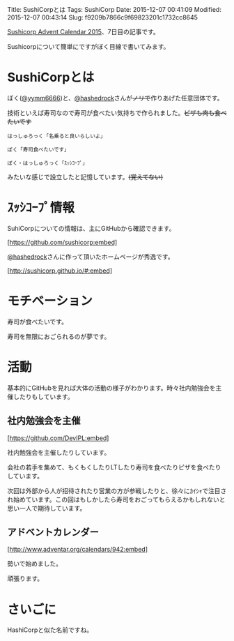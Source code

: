 Title: SushiCorpとは
Tags: SushiCorp
Date: 2015-12-07 00:41:09
Modified: 2015-12-07 00:43:14
Slug: f9209b7866c9f69823201c1732cc8645

[Sushicorp Advent Calendar 2015](http://www.adventar.org/calendars/942 "Sushicorp Advent Calendar 2015 - Adventar")、7日目の記事です。

Sushicorpについて簡単にですがぼく目線で書いてみます。

# SushiCorpとは

ぼく([@yymm6666](https://twitter.com/yymm6666/ "(く﹏も) .｡oO (λ)(@yymm6666)さん | Twitter"))と、[@hashedrock](https://twitter.com/hashedrock "はっしゅろっく(@hashedrock)さん | Twitter")さんが~~ノリで~~作りあげた任意団体です。

技術といえば寿司なので寿司が食べたい気持ちで作られました。~~ピザも肉も食べたいです~~

```
はっしゅろっく「名乗ると良いらしいよ」

ぼく「寿司食べたいです」

ぼく・はっしゅろっく「ｽｯｼｺｰﾌﾟ」
```

みたいな感じで設立したと記憶しています。~~(覚えてない)~~

# ｽｯｼｺｰﾌﾟ情報

SuhiCorpについての情報は、主にGitHubから確認できます。

[https://github.com/sushicorp:embed]

[@hashedrock](https://twitter.com/hashedrock "はっしゅろっく(@hashedrock)さん | Twitter")さんに作って頂いたホームページが秀逸です。

[http://sushicorp.github.io/#:embed]

# モチベーション

寿司が食べたいです。

寿司を無限におごられるのが夢です。

# 活動

基本的にGitHubを見れば大体の活動の様子がわかります。時々社内勉強会を主催したりもしています。

## 社内勉強会を主催

[https://github.com/DevIPL:embed]

社内勉強会を主催したりしています。

会社の若手を集めて、もくもくしたりLTしたり寿司を食べたりピザを食べたりしています。

次回は外部から人が招待されたり営業の方が参戦したりと、徐々にｶｲｼｬで注目され始めています。この回はもしかしたら寿司をおごってもらえるかもしれないと思い一人で期待しています。

## アドベントカレンダー

[http://www.adventar.org/calendars/942:embed]

勢いで始めました。

頑張ります。

# さいごに

HashiCorpと似た名前ですね。